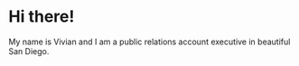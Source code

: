 # Hi there!

My name is Vivian and I am a public relations account executive in beautiful San Diego.
